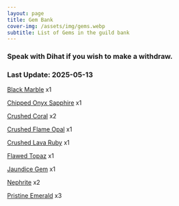 ```yaml
---
layout: page
title: Gem Bank
cover-img: /assets/img/gems.webp
subtitle: List of Gems in the guild bank
---
```

### Speak with Dihat if you wish to make a withdraw.

### Last Update: 2025-05-13

[Black Marble](https://www.pqdi.cc/item/25805) x1

[Chipped Onyx Sapphire](https://www.pqdi.cc/item/25827) x1

[Crushed Coral](https://www.pqdi.cc/item/25831) x2

[Crushed Flame Opal](https://www.pqdi.cc/item/25837) x1

[Crushed Lava Ruby](https://www.pqdi.cc/item/25840) x1

[Flawed Topaz](https://www.pqdi.cc/item/25818) x1

[Jaundice Gem](https://www.pqdi.cc/item/25815) x1

[Nephrite](https://www.pqdi.cc/item/25816) x2

[Pristine Emerald](https://www.pqdi.cc/item/25807) x3